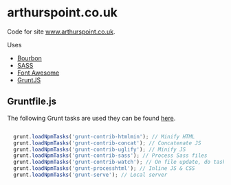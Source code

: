 # arthurspoint.co.uk
Code for site www.arthurspoint.co.uk.


Uses

- [Bourbon](http://bourbon.io/)
- [SASS](http://sass-lang.com/)
- [Font Awesome](https://fortawesome.github.io/Font-Awesome/)
- [GruntJS](http://gruntjs.com/)

## Gruntfile.js

The following Grunt tasks are used they can be found [here](Gruntfile.js).

```javascript

  grunt.loadNpmTasks('grunt-contrib-htmlmin'); // Minify HTML
  grunt.loadNpmTasks('grunt-contrib-concat'); // Concatenate JS
  grunt.loadNpmTasks('grunt-contrib-uglify'); // Minify JS
  grunt.loadNpmTasks('grunt-contrib-sass'); // Process Sass files
  grunt.loadNpmTasks('grunt-contrib-watch'); // On file update, do task
  grunt.loadNpmTasks('grunt-processhtml'); // Inline JS & CSS
  grunt.loadNpmTasks('grunt-serve'); // Local server

```
